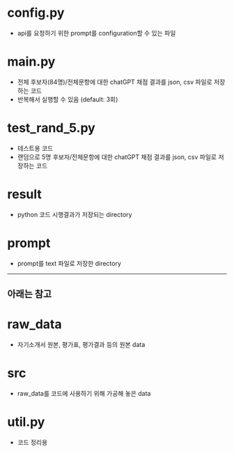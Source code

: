 # config.py

- api를 요청하기 위한 prompt를 configuration할 수 있는 파일

# main.py

- 전체 후보자(84명)/전체문항에 대한 chatGPT 채점 결과를 json, csv 파일로 저장하는 코드
- 반복해서 실행할 수 있음 (default: 3회)

# test_rand_5.py

- 테스트용 코드
- 랜덤으로 5명 후보자/전체문항에 대한 chatGPT 채점 결과를 json, csv 파일로 저장하는 코드

# result

- python 코드 시행결과가 저장되는 directory

# prompt

- prompt를 text 파일로 저장한 directory

---

## 아래는 참고

# raw_data

- 자기소개서 원본, 평가표, 평가결과 등의 원본 data

# src

- raw_data를 코드에 사용하기 위해 가공해 놓은 data

# util.py

- 코드 정리용
